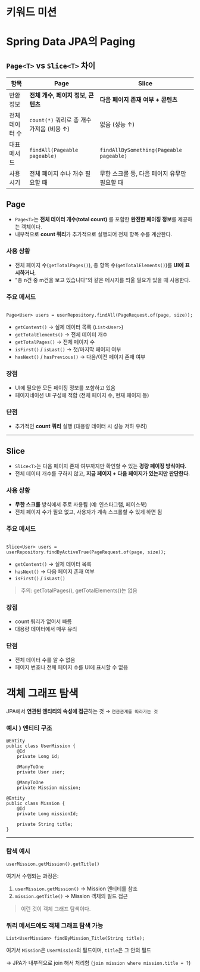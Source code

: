 # 키워드 미션

# Spring Data JPA의 Paging

## `Page<T>` vs `Slice<T>` 차이

| 항목 | Page | Slice |
| --- | --- | --- |
| 반환 정보 | **전체 개수, 페이지 정보, 콘텐츠** | **다음 페이지 존재 여부 + 콘텐츠** |
| 전체 데이터 수 | `count(*)` 쿼리로 총 개수 가져옴 (비용 ↑) | 없음 (성능 ↑) |
| 대표 메서드 | `findAll(Pageable pageable)` | `findAllBySomething(Pageable pageable)` |
| 사용 시기 | 전체 페이지 수나 개수 필요할 때 | 무한 스크롤 등, 다음 페이지 유무만 필요할 때 |

## Page

- `Page<T>`는 **전체 데이터 개수(total count)** 를 포함한 **완전한 페이징 정보**를 제공하는 객체이다.
- 내부적으로 **count 쿼리**가 추가적으로 실행되어 전체 항목 수를 계산한다.

### 사용 상황

- 전체 페이지 수(`getTotalPages()`), 총 항목 수(`getTotalElements()`)를 **UI에 표시하거나**,
- "총 n건 중 m건을 보고 있습니다"와 같은 메시지를 띄울 필요가 있을 때 사용한다.

### 주요 메서드

```

Page<User> users = userRepository.findAll(PageRequest.of(page, size));
```

- `getContent()` → 실제 데이터 목록 (`List<User>`)
- `getTotalElements()` → 전체 데이터 개수
- `getTotalPages()` → 전체 페이지 수
- `isFirst()` / `isLast()` → 첫/마지막 페이지 여부
- `hasNext()` / `hasPrevious()` → 다음/이전 페이지 존재 여부

### 장점

- UI에 필요한 모든 페이징 정보를 포함하고 있음
- 페이지네이션 UI 구성에 적합 (전체 페이지 수, 현재 페이지 등)

### 단점

- 추가적인 **count 쿼리** 실행 (대용량 데이터 시 성능 저하 우려)

---

## Slice

- `Slice<T>`는 다음 페이지 존재 여부까지만 확인할 수 있는 **경량 페이징 방식이다.**
- 전체 데이터 개수를 구하지 않고, **지금 페이지 + 다음 페이지가 있는지만 판단한다.**

### 사용 상황

- **무한 스크롤** 방식에서 주로 사용됨 (예: 인스타그램, 페이스북)
- 전체 페이지 수가 필요 없고, 사용자가 계속 스크롤할 수 있게 하면 됨

### 주요 메서드

```

Slice<User> users = userRepository.findByActiveTrue(PageRequest.of(page, size));
```

- `getContent()` → 실제 데이터 목록
- `hasNext()` → 다음 페이지 존재 여부
- `isFirst()` / `isLast()`

> 주의: getTotalPages(), getTotalElements()는 없음
>

### 장점

- count 쿼리가 없어서 빠름
- 대용량 데이터에서 매우 유리

### 단점

- 전체 데이터 수를 알 수 없음
- 페이지 번호나 전체 페이지 수를 UI에 표시할 수 없음

# 객체 그래프 탐색

JPA에서 **연관된 엔티티의 속성에 접근**하는 것 → `연관관계를 따라가는 것`

### 예시 ) 엔티티 구조

```
@Entity
public class UserMission {
    @Id
    private Long id;

    @ManyToOne
    private User user;

    @ManyToOne
    private Mission mission;

```

```
@Entity
public class Mission {
    @Id
    private Long missionId;

    private String title;
}
```

---

### 탐색 예시

```
userMission.getMission().getTitle()
```

여기서 수행되는 과정은:

1. `userMission.getMission()` → Mission 엔티티를 참조
2. `mission.getTitle()` → Mission 객체의 필드 접근

> 이런 것이 객체 그래프 탐색이다.
>

### 쿼리 메서드에도 객체 그래프 탐색 가능

```
List<UserMission> findByMission_Title(String title);
```

여기서 `Mission`은 `UserMission`의 필드이며, `title`은 그 안의 필드

→ JPA가 내부적으로 join 해서 처리함 (`join mission where mission.title = ?`)